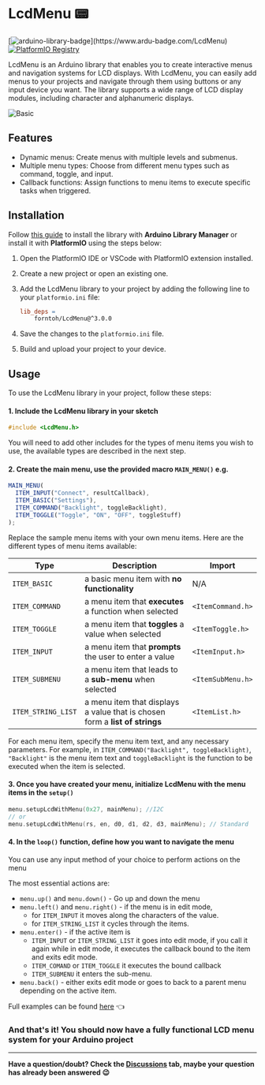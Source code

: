 # LcdMenu 📟

[![arduino-library-badge](https://www.ardu-badge.com/badge/LcdMenu.svg?)](https://www.ardu-badge.com/LcdMenu)
[![PlatformIO Registry](https://badges.registry.platformio.org/packages/forntoh/library/LcdMenu.svg)](https://registry.platformio.org/libraries/forntoh/LcdMenu)

LcdMenu is an Arduino library that enables you to create interactive menus and navigation systems for LCD displays. With LcdMenu, you can easily add menus to your projects and navigate through them using buttons or any input device you want. The library supports a wide range of LCD display modules, including character and alphanumeric displays.

![Basic](https://i.imgur.com/nViET8b.gif)

## Features

- Dynamic menus: Create menus with multiple levels and submenus.
- Multiple menu types: Choose from different menu types such as command, toggle, and input.
- Callback functions: Assign functions to menu items to execute specific tasks when triggered.

## Installation

Follow [this guide](https://www.ardu-badge.com/LcdMenu) to install the library with **Arduino Library Manager** or install it with **PlatformIO** using the steps below:

1. Open the PlatformIO IDE or VSCode with PlatformIO extension installed.
1. Create a new project or open an existing one.
1. Add the LcdMenu library to your project by adding the following line to your `platformio.ini` file:

   ```makefile
   lib_deps =
       forntoh/LcdMenu@^3.0.0
   ```

1. Save the changes to the `platformio.ini` file.

1. Build and upload your project to your device.

## Usage

To use the LcdMenu library in your project, follow these steps:

#### 1. Include the LcdMenu library in your sketch

```cpp
#include <LcdMenu.h>
```

You will need to add other includes for the types of menu items you wish to use, the available types are described in the next step.

#### 2. Create the main menu, use the provided macro `MAIN_MENU()` e.g.

```js
MAIN_MENU(
  ITEM_INPUT("Connect", resultCallback),
  ITEM_BASIC("Settings"),
  ITEM_COMMAND("Backlight", toggleBacklight),
  ITEM_TOGGLE("Toggle", "ON", "OFF", toggleStuff)
);
```

Replace the sample menu items with your own menu items. Here are the different types of menu items available:

| Type               | Description                                                                 | Import            |
| ------------------ | --------------------------------------------------------------------------- | ----------------- |
| `ITEM_BASIC`       | a basic menu item with **no functionality**                                 | N/A               |
| `ITEM_COMMAND`     | a menu item that **executes** a function when selected                      | `<ItemCommand.h>` |
| `ITEM_TOGGLE`      | a menu item that **toggles** a value when selected                          | `<ItemToggle.h>`  |
| `ITEM_INPUT`       | a menu item that **prompts** the user to enter a value                      | `<ItemInput.h>`   |
| `ITEM_SUBMENU`     | a menu item that leads to a **sub-menu** when selected                      | `<ItemSubMenu.h>` |
| `ITEM_STRING_LIST` | a menu item that displays a value that is chosen form a **list of strings** | `<ItemList.h>`    |

For each menu item, specify the menu item text, and any necessary parameters. For example, in `ITEM_COMMAND("Backlight", toggleBacklight)`, `"Backlight"` is the menu item text and `toggleBacklight` is the function to be executed when the item is selected.

#### 3. Once you have created your menu, initialize LcdMenu with the menu items in the `setup()`

```cpp
menu.setupLcdWithMenu(0x27, mainMenu); //I2C
// or
menu.setupLcdWithMenu(rs, en, d0, d1, d2, d3, mainMenu); // Standard
```

#### 4. In the `loop()` function, define how you want to navigate the menu

You can use any input method of your choice to perform actions on the menu

The most essential actions are:

- `menu.up()` and `menu.down()` - Go up and down the menu
- `menu.left()` and `menu.right()` - if the menu is in edit mode,
  - for `ITEM_INPUT` it moves along the characters of the value.
  - for `ITEM_STRING_LIST` it cycles through the items.
- `menu.enter()` - if the active item is
  - `ITEM_INPUT` or `ITEM_STRING_LIST` it goes into edit mode, if you call it again while in edit mode, it executes the callback bound to the item and exits edit mode.
  - `ITEM_COMAND` or `ITEM_TOGGLE` it executes the bound callback
  - `ITEM_SUBMENU` it enters the sub-menu.
- `menu.back()` - either exits edit mode or goes to back to a parent menu depending on the active item.

Full examples can be found [here](https://github.com/forntoh/LcdMenu/tree/master/examples) 👈

### And that's it! You should now have a fully functional LCD menu system for your Arduino project

---

**Have a question/doubt? Check the [Discussions](https://github.com/forntoh/LcdMenu/discussions) tab, maybe your question has already been answered 😉**
